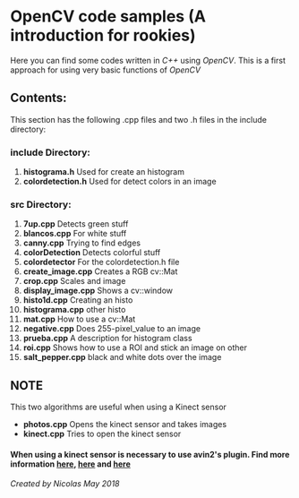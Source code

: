 # OpenCV code samples (A introduction for rookies)
Here you can find some codes written in *C++* using *OpenCV*. This is a first approach for using very basic functions of *OpenCV*
## Contents:
This section has the following .cpp files and two .h files in the include directory:
### include Directory:
1. **histograma.h** Used for create an histogram
2. **colordetection.h** Used for detect colors in an image
### src Directory:
1. **7up.cpp** Detects green stuff
2. **blancos.cpp** For white stuff
3. **canny.cpp** Trying to find edges
4. **colorDetection** Detects colorful stuff
5. **colordetector** For the colordetection.h file
6. **create_image.cpp** Creates a RGB cv::Mat
7. **crop.cpp** Scales and image
8. **display_image.cpp** Shows a cv::window
9. **histo1d.cpp** Creating an histo
10. **histograma.cpp** other histo
11. **mat.cpp** How to use a cv::Mat
12. **negative.cpp** Does 255-pixel_value to an image
13. **prueba.cpp** A description for histogram class
14. **roi.cpp** Shows how to use a ROI and stick an image on other
15. **salt_pepper.cpp** black and white dots over the image
## NOTE
This two algorithms are useful when using a Kinect sensor
* **photos.cpp** Opens the kinect sensor and takes images
* **kinect.cpp** Tries to open the kinect sensor
#### When using a kinect sensor is necessary to use avin2's plugin. Find more information [here](https://github.com/avin2/SensorKinect), [here](http://blog.justsophie.com/installing-kinect-nite-drivers-on-ubuntu-14-04-and-ros-indigo/) and [here](https://docs.opencv.org/2.4/doc/user_guide/ug_kinect.html)

*Created by Nicolas May 2018*
